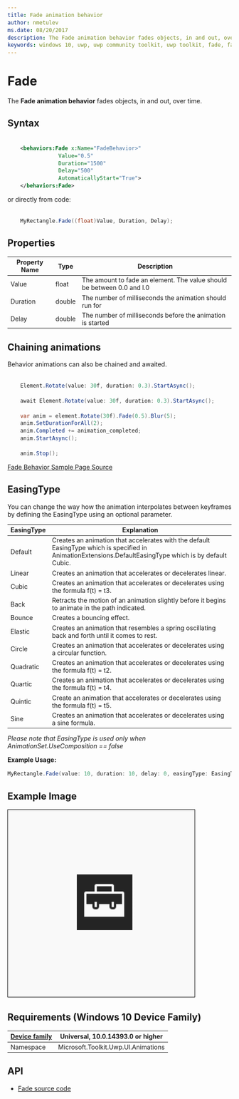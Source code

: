 ```yaml
---
title: Fade animation behavior
author: nmetulev
ms.date: 08/20/2017
description: The Fade animation behavior fades objects, in and out, over time.
keywords: windows 10, uwp, uwp community toolkit, uwp toolkit, fade, fade animation
---
```


# Fade

The **Fade animation behavior** fades objects, in and out, over time.

## Syntax

```xml

    <behaviors:Fade x:Name="FadeBehavior>" 
                Value="0.5" 
                Duration="1500" 
                Delay="500" 
                AutomaticallyStart="True">
    </behaviors:Fade>

```

or directly from code:

```csharp

    MyRectangle.Fade((float)Value, Duration, Delay);

```

## Properties

| Property Name | Type | Description |
| --- | --- | --- |
| Value | float | The amount to fade an element. The value should be between 0.0 and l.0 |
| Duration | double | The number of milliseconds the animation should run for |
| Delay | double | The number of milliseconds before the animation is started |

## Chaining animations

Behavior animations can also be chained and awaited.

```csharp

    Element.Rotate(value: 30f, duration: 0.3).StartAsync();

    await Element.Rotate(value: 30f, duration: 0.3).StartAsync();

    var anim = element.Rotate(30f).Fade(0.5).Blur(5);
    anim.SetDurationForAll(2);
    anim.Completed += animation_completed;
    anim.StartAsync();

    anim.Stop();

```

[Fade Behavior Sample Page Source](https://github.com/Microsoft/UWPCommunityToolkit/tree/master/Microsoft.Toolkit.Uwp.SampleApp/SamplePages/Fade)

## EasingType

You can change the way how the animation interpolates between keyframes by defining the EasingType using an optional parameter.

| EasingType | Explanation|
| --- | --- |
| Default | Creates an animation that accelerates with the default EasingType which is specified in AnimationExtensions.DefaultEasingType which is by default Cubic. |
| Linear | Creates an animation that accelerates or decelerates linear. |
| Cubic | Creates an animation that accelerates or decelerates using the formula f(t) = t3. |
| Back | Retracts the motion of an animation slightly before it begins to animate in the path indicated. |
| Bounce | Creates a bouncing effect. |
| Elastic | Creates an animation that resembles a spring oscillating back and forth until it comes to rest.|
| Circle | Creates an animation that accelerates or decelerates using a circular function. |
| Quadratic | Creates an animation that accelerates or decelerates using the formula f(t) = t2. |
| Quartic | Creates an animation that accelerates or decelerates using the formula f(t) = t4. |
| Quintic | Create an animation that accelerates or decelerates using the formula f(t) = t5. |
| Sine | Creates an animation that accelerates or decelerates using a sine formula. |

*Please note that EasingType is used only when AnimationSet.UseComposition == false*

**Example Usage:**
```csharp
MyRectangle.Fade(value: 10, duration: 10, delay: 0, easingType: EasingType.Bounce);       
```

## Example Image

![Fade Behavior animation](../resources/images/Animations-Fade.gif "Fade Behavior")

## Requirements (Windows 10 Device Family)

| [Device family](http://go.microsoft.com/fwlink/p/?LinkID=526370) | Universal, 10.0.14393.0 or higher |
| --- | --- |
| Namespace | Microsoft.Toolkit.Uwp.UI.Animations |

## API

* [Fade source code](https://github.com/Microsoft/UWPCommunityToolkit/blob/master/Microsoft.Toolkit.Uwp.UI.Animations/Behaviors/Fade.cs)

